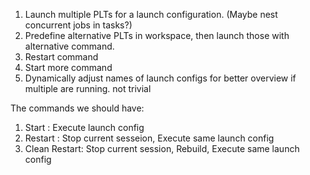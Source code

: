 1. Launch multiple PLTs for a launch configuration. (Maybe nest concurrent jobs in tasks?)
2. Predefine alternative PLTs in workspace, then launch those with alternative command.
3. Restart command
4. Start more command
5. Dynamically adjust names of launch configs for better overview if multiple are running.
  not trivial

The commands we should have:
1. Start : Execute launch config
2. Restart : Stop current sesseion, Execute same launch config
3. Clean Restart: Stop current session, Rebuild, Execute same launch config
